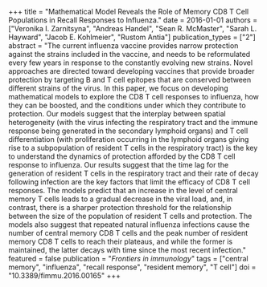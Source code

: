 +++
title = "Mathematical Model Reveals the Role of Memory CD8 T Cell Populations in Recall Responses to Influenza."
date = 2016-01-01
authors = ["Veronika I. Zarnitsyna", "Andreas Handel", "Sean R. McMaster", "Sarah L. Hayward", "Jacob E. Kohlmeier", "Rustom Antia"]
publication_types = ["2"]
abstract = "The current influenza vaccine provides narrow protection against the strains included in the vaccine, and needs to be reformulated every few years in response to the constantly evolving new strains. Novel approaches are directed toward developing vaccines that provide broader protection by targeting B and T cell epitopes that are conserved between different strains of the virus. In this paper, we focus on developing mathematical models to explore the CD8 T cell responses to influenza, how they can be boosted, and the conditions under which they contribute to protection. Our models suggest that the interplay between spatial heterogeneity (with the virus infecting the respiratory tract and the immune response being generated in the secondary lymphoid organs) and T cell differentiation (with proliferation occurring in the lymphoid organs giving rise  to a subpopulation of resident T cells in the respiratory tract) is the key to understand the dynamics of protection afforded by the CD8 T cell response to influenza. Our results suggest that the time lag for the generation of resident T cells in the respiratory tract and their rate of decay following infection are the key factors that limit the efficacy of CD8 T cell responses. The models predict that an increase in the level of central memory T cells leads to a gradual decrease in the viral load, and, in contrast, there is a sharper protection threshold for the relationship between the size of the population of resident T cells and protection. The models also suggest that repeated natural influenza infections cause the number of central memory CD8 T cells and the peak  number of resident memory CD8 T cells to reach their plateaus, and while the former is maintained, the latter decays with time since the most recent infection."
featured = false
publication = "*Frontiers in immunology*"
tags = ["central memory", "influenza", "recall response", "resident memory", "T cell"]
doi = "10.3389/fimmu.2016.00165"
+++

